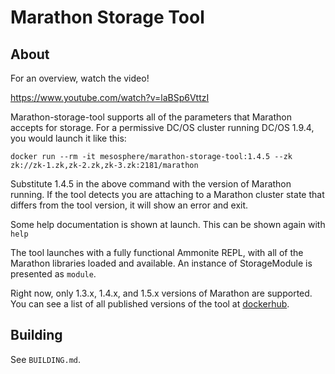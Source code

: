 # Marathon Storage Tool

## About

For an overview, watch the video!

https://www.youtube.com/watch?v=laBSp6VttzI

Marathon-storage-tool supports all of the parameters that Marathon accepts for storage. For a permissive DC/OS cluster running DC/OS 1.9.4, you would launch it like this:

```
docker run --rm -it mesosphere/marathon-storage-tool:1.4.5 --zk zk://zk-1.zk,zk-2.zk,zk-3.zk:2181/marathon
```

Substitute 1.4.5 in the above command with the version of Marathon running. If the tool detects you are attaching to a Marathon cluster state that differs from the tool version, it will show an error and exit.

Some help documentation is shown at launch. This can be shown again with `help`

The tool launches with a fully functional Ammonite REPL, with all of the Marathon libraries loaded and available. An instance of StorageModule is presented as `module`.

Right now, only 1.3.x, 1.4.x, and 1.5.x versions of Marathon are supported. You can see a list of all published versions of the tool at  [dockerhub](https://hub.docker.com/r/mesosphere/marathon-storage-tool/tags/).

## Building

See `BUILDING.md`.

